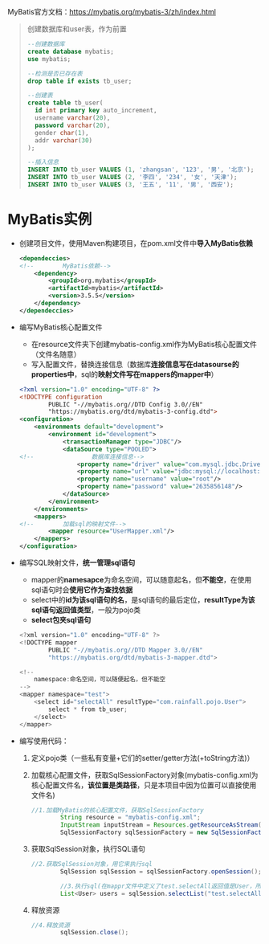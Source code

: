 MyBatis官方文档：https://mybatis.org/mybatis-3/zh/index.html

> 创建数据库和user表，作为前置
>
> ```sql
> --创建数据库
> create database mybatis;
> use mybatis;
> 
> --检测是否已存在表
> drop table if exists tb_user;
> 
> --创建表
> create table tb_user(
> 	id int primary key auto_increment,
> 	username varchar(20),
> 	password varchar(20),
> 	gender char(1),
> 	addr varchar(30)
> );
> 
> --插入信息
> INSERT INTO tb_user VALUES (1, 'zhangsan', '123', '男', '北京');
> INSERT INTO tb_user VALUES (2, '李四', '234', '女', '天津');
> INSERT INTO tb_user VALUES (3, '王五', '11', '男', '西安');
> 
> 
> ```

# MyBatis实例

+ 创建项目文件，使用Maven构建项目，在pom.xml文件中**导入MyBatis依赖**

  ```xml
  <dependeccies>
  <!--        MyBatis依赖-->
      <dependency>
          <groupId>org.mybatis</groupId>
          <artifactId>mybatis</artifactId>
          <version>3.5.5</version>
      </dependency>
  </dependeccies>
  ```

+ 编写MyBatis核心配置文件

  + 在resource文件夹下创建mybatis-config.xml作为MyBatis核心配置文件（文件名随意）
  + 写入配置文件，替换连接信息（数据库**连接信息写在datasourse的properties中**，sql的**映射文件写在mappers的mapper中**）

  ```xml
  <?xml version="1.0" encoding="UTF-8" ?>
  <!DOCTYPE configuration
          PUBLIC "-//mybatis.org//DTD Config 3.0//EN"
          "https://mybatis.org/dtd/mybatis-3-config.dtd">
  <configuration>
      <environments default="development">
          <environment id="development">
              <transactionManager type="JDBC"/>
              <dataSource type="POOLED">
  <!--                数据库连接信息-->
                  <property name="driver" value="com.mysql.jdbc.Driver"/>
                  <property name="url" value="jdbc:mysql://localhost:3306/mybatis?useSSL=false"/>
                  <property name="username" value="root"/>
                  <property name="password" value="2635856148"/>
              </dataSource>
          </environment>
      </environments>
      <mappers>
  <!--        加载sql的映射文件-->
          <mapper resource="UserMapper.xml"/>
      </mappers>
  </configuration>
  ```

+ 编写SQL映射文件，**统一管理sql语句**

  + mapper的**namesapce**为命名空间，可以随意起名，但**不能空**，在使用sql语句时会**使用它作为查找依据**
  + select中的**id为该sql语句的名**，是sql语句的最后定位，**resultType为该sql语句返回值类型**，一般为pojo类
  + **select包夹sql语句**

  ```java
  <?xml version="1.0" encoding="UTF-8" ?>
  <!DOCTYPE mapper
          PUBLIC "-//mybatis.org//DTD Mapper 3.0//EN"
          "https://mybatis.org/dtd/mybatis-3-mapper.dtd">
  
  <!--
      namespace:命名空间，可以随便起名，但不能空
  -->
  <mapper namespace="test">
      <select id="selectAll" resultType="com.rainfall.pojo.User">
          select * from tb_user;
      </select>
  </mapper>
  ```

+ 编写使用代码：

  1. 定义pojo类（一些私有变量+它们的setter/getter方法(+toString方法)）

  2. 加载核心配置文件，获取SqlSessionFactory对象(mybatis-config.xml为核心配置文件名，**该位置是类路径**，只是本项目中因为位置可以直接使用文件名)

     ```java
     //1.加载MyBatis的核心配置文件，获取SqlSessionFactory
             String resource = "mybatis-config.xml";
             InputStream inputStream = Resources.getResourceAsStream(resource);
             SqlSessionFactory sqlSessionFactory = new SqlSessionFactoryBuilder().build(inputStream);
     ```

  3. 获取SqlSession对象，执行SQL语句

     ```java
     //2.获取SqlSession对象，用它来执行sql
             SqlSession sqlSession = sqlSessionFactory.openSession();
     
             //3.执行sql(在mappr文件中定义了test.selectAll返回值是User，所以用List<User>接)
             List<User> users = sqlSession.selectList("test.selectAll");
     ```

  4. 释放资源

     ```java
     //4.释放资源
             sqlSession.close();
     ```

     